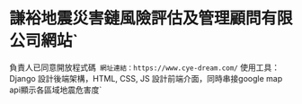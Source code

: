 # 謙裕地震災害鏈風險評估及管理顧問有限公司網站`
負責人已同意開放程式碼`
網址連結：https://www.cye-dream.com/`
使用工具：Django 設計後端架構，HTML, CSS, JS 設計前端介面，同時串接google map api顯示各區域地震危害度`
